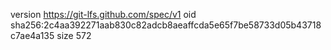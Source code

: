 version https://git-lfs.github.com/spec/v1
oid sha256:2c4aa392271aab830c82adcb8aeaffcda5e65f7be58733d05b43718c7ae4a135
size 572
